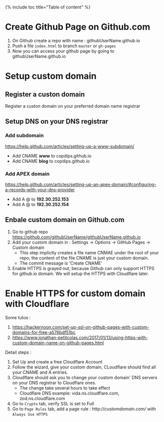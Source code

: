 {% include toc title="Table of content" %}
# Create Github Page on Github.com

1. On Github create a repo with name : githubUserName.github.io
2. Push a file `index.html` to branch `master` or `gh-pages`
3. Now you can access your github page by going to githubUserName.github.io

# Setup custom domain

## Register a custon domain

Register a custon domain on your preferred domain name registrar

## Setup DNS on your DNS registrar

### Add subdomain

https://help.github.com/articles/setting-up-a-www-subdomain/
- Add CNAME **www** to copdips.github.io
- Add CNAME **blog** to copdips.github.io

### Add APEX domain

https://help.github.com/articles/setting-up-an-apex-domain/#configuring-a-records-with-your-dns-provider
- Add A @ to **192.30.252.153**
- Add A @ to **192.30.252.154**

## Enbale custom domain on Github.com

1. Go to github repo https://github.com/githubUserName/githubUserName.github.io
1. Add your custom domain in : Settings -> Options -> GitHub Pages -> Custom domain
   - This step implictly creates a file name CNMAE under the root of your repo, the content of the file CNAME is just your custom domain.
   - The commit message is 'Create CNAME'
1. Enable HTTPS is grayed out, because Github can only support HTTPS for github.io domain. We will setup the HTTPS with Cloudflare later.

# Enable HTTPS for custom domain with Cloudflare

  Some tutos :

  1. https://hackernoon.com/set-up-ssl-on-github-pages-with-custom-domains-for-free-a576bdf51bc
  1. https://www.jonathan-petitcolas.com/2017/01/13/using-https-with-custom-domain-name-on-github-pages.html

  Detail steps :

  1. Set Up and create a free Cloudflare Account
  1. Follow the wizard, give your custom domain, CLoudflare should find all your CNAME and A entries.
  1. Cloudflare should ask you to change your custom domain' DNS servers on your DNS registrar to Cloudflare ones.
     - The change take several hours to take effect
     - Cloudflare DNS example: vida.ns.cloudflare.com, zod.ns.cloudflare.com
  1. Go to `Crypto` tab, verify SSL is set to Full
  1. Go to `Page Rules` tab, add a page rule : http://*customdomain.com/* with `Always Use HTTPS`